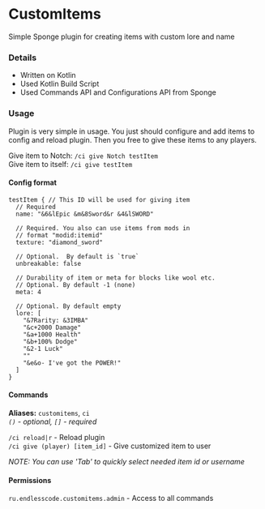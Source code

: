 # CustomItems
Simple Sponge plugin for creating  items with custom lore and name

### Details
- Written on Kotlin
- Used Kotlin Build Script
- Used Commands API and Configurations API from Sponge

### Usage
Plugin is very simple in usage. You just should configure and add items to 
config and reload plugin. Then you free to give these items to any players.

Give item to Notch: `/ci give Notch testItem` \
Give item to itself: `/ci give testItem`

#### Config format
```hocon
testItem { // This ID will be used for giving item
  // Required
  name: "&6&lEpic &m&8Sword&r &4&lSWORD" 
  
  // Required. You also can use items from mods in 
  // format "modid:itemid"
  texture: "diamond_sword"
  
  // Optional.  By default is `true`
  unbreakable: false 
  
  // Durability of item or meta for blocks like wool etc.
  // Optional. By default -1 (none)
  meta: 4
  
  // Optional. By default empty
  lore: [
    "&7Rarity: &3IMBA"
    "&c+2000 Damage"
    "&a+1000 Health"
    "&b+100% Dodge"
    "&2-1 Luck"
    ""
    "&e&o- I've got the POWER!"
  ]
}

```

#### Commands 
**Aliases:** `customitems`, `ci` \
_`()` - optional, `[]` - required_

`/ci reload|r` - Reload plugin \
`/ci give (player) [item_id]` - Give customized item to user

_NOTE: You can use 'Tab' to quickly select needed item id or username_

#### Permissions
`ru.endlesscode.customitems.admin` - Access to all commands
